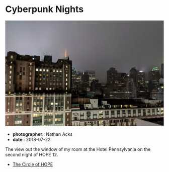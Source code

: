 # Cyberpunk Nights

![A New York City skyline at night](assets/2018-07-22-cyberpunk-nights.webp)

* **photographer**:: Nathan Acks
* **date**:: 2018-07-22

The view out the window of my room at the Hotel Pennsylvania on the second night of HOPE 12.

* [The Circle of HOPE](https://xii.hope.net/)
